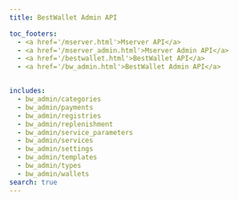 ```yaml
---
title: BestWallet Admin API

toc_footers:
  - <a href='/mserver.html'>Mserver API</a>
  - <a href='/mserver_admin.html'>Mserver Admin API</a>
  - <a href='/bestwallet.html'>BestWallet API</a>
  - <a href='/bw_admin.html'>BestWallet Admin API</a>


includes:
  - bw_admin/categories
  - bw_admin/payments
  - bw_admin/registries
  - bw_admin/replenishment
  - bw_admin/service_parameters
  - bw_admin/services
  - bw_admin/settings
  - bw_admin/templates
  - bw_admin/types
  - bw_admin/wallets
search: true
---
```

